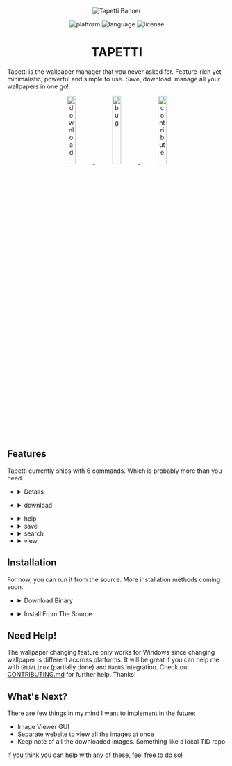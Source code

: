 <div align="center">

![Tapetti Banner](http://res.cloudinary.com/muhimen/image/upload/v1626590712/xlqpowgocxe2jd5wbxiv.png)

</div>

<div align="center">

![platform](https://img.shields.io/badge/Platform-Windows-blue?style=flat-square&logo=windows) ![language](https://img.shields.io/badge/Language-Python%203-yellow?style=flat-square&logo=python) ![license](https://img.shields.io/badge/License-MIT-blueviolet?style=flat-square&logo=files)

</div>

<div align="center"> 

# TAPETTI

</div>

Tapetti is the wallpaper manager that you never asked for. Feature-rich yet minimalistic, powerful and simple to use. Save, download, manage all your wallpapers in one go!

<div align="center"> 

  <a href="#">
    <img src="http://res.cloudinary.com/muhimen/image/upload/v1627527483/rpkze0dnsa75yjojdcyv.png" alt="download" height="20%" width="20%">
  <a/>

  <a href="#">
    <img src="http://res.cloudinary.com/muhimen/image/upload/v1627527506/r1vwf88npvmjph2cpyed.png" alt="bug" height="20%" width="20%">
  <a/>

  <a href="#">
    <img src="http://res.cloudinary.com/muhimen/image/upload/v1627527521/kjt1xssckyoisc6ij9jy.png" alt="contribute" height="20%" width="20%">
  <a/>

</div>

## Features

Tapetti currently ships with 6 commands. Which is probably more than you need. 

  - <details> 
    <summary> browse </summary>

    Prints a table. All the available wallpapers in the the [TID](https://github.com/Muhimen123/TID) repository.

    ![Browse](http://res.cloudinary.com/muhimen/image/upload/v1627529732/uvjzovzs1kec6d9urfwq.gif)

  </details>

  - <details> 
    <summary> download </summary>

    Download an image without setting it as wallpaper. It will require `download link`, `path` & `file name`.

    ![Download](http://res.cloudinary.com/muhimen/image/upload/v1627529770/o9jriwscuirivsqrjn2i.gif)

  </details>

  - <details> 
    <summary> help </summary>

    Prints a table. Shows all the available commands.

 		</details>

  - <details> 
    <summary> save </summary>

    Set an image as wallpaper. You have three options for setting wallpaper. From `TID Repo`, `Image Path` or `Download Link`.

    ![Save](http://res.cloudinary.com/muhimen/image/upload/v1627529816/ifxuser8jkjabygtfkvo.gif)

		</details>

  - <details> 
    <summary> search </summary>
    
    Search for an image in the TID repo. Currently you can only filter search results by tag name.

	 </details>

  - <details> 
    <summary> view </summary>
    
    Previews an image. Previews an image from `TID Repo` or `Image URL`.

    ![View](http://res.cloudinary.com/muhimen/image/upload/v1627529852/khb5ljzjipyakf2xqkkl.gif)

  </details>

## Installation

For now, you can run it from the source. More installation methods coming soon. 

  - <details>
    <summary>Download Binary</summary>

    <!-- The easiest way to download and run tapetti is via the binary executable. Navigate to the [release](https://github.com/Muhimen123/tapetti/releases) page. Currently you will find two executables. One for linux and another for windows. Download the executable you need. And in the same directory create an empty directory called `data`. This will be your default directory for storing images and other data.  -->
    <!-- It's recommended to run the binary from the terminal.  -->

    - <details>
      <summary> Windows Installation </summary>
    
      First step, download the `tapetti.exe` file.
      After that create a folder named `data` in the same folder where you downloaded the `tapetti.exe`.
      Now, although you can run tapetti by double clicking the exe, it's recommended to use it via terminal for better experience.

      </details>

    - <details> 
      <summary> Linux installation </summary> 

      First step, download the `tapetti.tar.gz` file. It contains an empty folder called `data` and a binary called `tapetti`.
      You can run the app from the terminal by navigating to the correct path. Or, you can put it in the path to run it from anywhere. 
      Make sure to have the `data` folder in the same path where you have `tapetti`.

      If you are familiar with the terminal, you can run these three commands to get tapetti up and running.

      Download

      ```bash
      wget https://github.com/Muhimen123/tapetti/releases/download/v1.0/tapetti.tar.gz
      ```

      Extract

      ```bash
      tar -xf tapetti.tar.gz
      ```

      Run

      ```bash
      ./tapetti
      ```

      </details>

  </details>

  - <details>
    <summary> Install From The Source </summary>

    Assuming that you have both [git](https://git-scm.com/downloads) and [python](https://www.python.org/downloads/) properly installed, you can run the following commands to set up Tapetti for your machine. 

    First, clone the repository.

    ```
    git clone https://github.com/Muhimen123/tapetti.git
    ```

    Navigate to the directory.

    ```
    cd tapetti
    ```

    Download the requirements.

    ```
    pip install -r requirements.txt
    ```

    Now, run the `main.py` script and enjoy!!

    ```
    python main.py
    ```

  </details>

## Need Help!

The wallpaper changing feature only works for Windows since changing wallpaper is different accross platforms. It will be great if you can help me with `GNU/Linux` (partially done) and `MacOS` integration. Check out [CONTRIBUTING.md](https://github.com/Muhimen123/tapetti/blob/main/CONTRIBUTING.md) for further help. Thanks!

## What's Next?

There are few things in my mind I want to implement in the future:

- Image Viewer GUI
- Separate website to view all the images at once
- Keep note of all the downloaded images. Something like a local TID repo

If you think you can help with any of these, feel free to do so!
